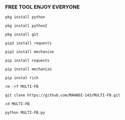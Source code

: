 ### FREE TOOL ENJOY EVERYONE

`pkg install python`

`pkg install python2`

`pkg install git`

`pip2 install requests`

`pip2 install mechanize`

`pip install requests`

`pip install mechanize`

`pip instal rich`

`rm -rf MULTI-FB`

`git clone
https://github.com/MAHADI-143/MULTI-FB.git`

`cd MULTI-FB`

`python MULTI-FB.py`
